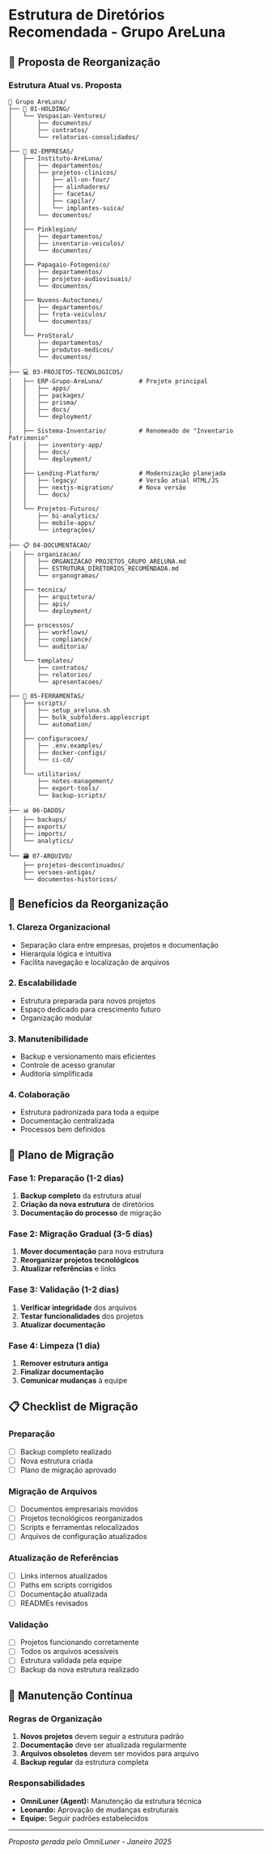 # Estrutura de Diretórios Recomendada - Grupo AreLuna

## 📁 Proposta de Reorganização

### Estrutura Atual vs. Proposta

```
📂 Grupo AreLuna/
├── 🏢 01-HOLDING/
│   └── Vespasian-Ventures/
│       ├── documentos/
│       ├── contratos/
│       └── relatorios-consolidados/
│
├── 🏥 02-EMPRESAS/
│   ├── Instituto-AreLuna/
│   │   ├── departamentos/
│   │   ├── projetos-clinicos/
│   │   │   ├── all-on-four/
│   │   │   ├── alinhadores/
│   │   │   ├── facetas/
│   │   │   ├── capilar/
│   │   │   └── implantes-suica/
│   │   └── documentos/
│   │
│   ├── Pinklegion/
│   │   ├── departamentos/
│   │   ├── inventario-veiculos/
│   │   └── documentos/
│   │
│   ├── Papagaio-Fotogenico/
│   │   ├── departamentos/
│   │   ├── projetos-audiovisuais/
│   │   └── documentos/
│   │
│   ├── Nuvens-Autoctones/
│   │   ├── departamentos/
│   │   ├── frota-veiculos/
│   │   └── documentos/
│   │
│   └── ProStoral/
│       ├── departamentos/
│       ├── produtos-medicos/
│       └── documentos/
│
├── 💻 03-PROJETOS-TECNOLOGICOS/
│   ├── ERP-Grupo-AreLuna/          # Projeto principal
│   │   ├── apps/
│   │   ├── packages/
│   │   ├── prisma/
│   │   ├── docs/
│   │   └── deployment/
│   │
│   ├── Sistema-Inventario/         # Renomeado de "Inventario Patrimonio"
│   │   ├── inventory-app/
│   │   ├── docs/
│   │   └── deployment/
│   │
│   ├── Lending-Platform/           # Modernização planejada
│   │   ├── legacy/                 # Versão atual HTML/JS
│   │   ├── nextjs-migration/       # Nova versão
│   │   └── docs/
│   │
│   └── Projetos-Futuros/
│       ├── bi-analytics/
│       ├── mobile-apps/
│       └── integrações/
│
├── 📋 04-DOCUMENTACAO/
│   ├── organizacao/
│   │   ├── ORGANIZACAO_PROJETOS_GRUPO_ARELUNA.md
│   │   ├── ESTRUTURA_DIRETORIOS_RECOMENDADA.md
│   │   └── organogramas/
│   │
│   ├── tecnica/
│   │   ├── arquitetura/
│   │   ├── apis/
│   │   └── deployment/
│   │
│   ├── processos/
│   │   ├── workflows/
│   │   ├── compliance/
│   │   └── auditoria/
│   │
│   └── templates/
│       ├── contratos/
│       ├── relatorios/
│       └── apresentacoes/
│
├── 🔧 05-FERRAMENTAS/
│   ├── scripts/
│   │   ├── setup_areluna.sh
│   │   ├── bulk_subfolders.applescript
│   │   └── automation/
│   │
│   ├── configuracoes/
│   │   ├── .env.examples/
│   │   ├── docker-configs/
│   │   └── ci-cd/
│   │
│   └── utilitarios/
│       ├── notes-management/
│       ├── export-tools/
│       └── backup-scripts/
│
├── 📊 06-DADOS/
│   ├── backups/
│   ├── exports/
│   ├── imports/
│   └── analytics/
│
└── 🗃️ 07-ARQUIVO/
    ├── projetos-descontinuados/
    ├── versoes-antigas/
    └── documentos-historicos/
```

## 🎯 Benefícios da Reorganização

### 1. **Clareza Organizacional**
- Separação clara entre empresas, projetos e documentação
- Hierarquia lógica e intuitiva
- Facilita navegação e localização de arquivos

### 2. **Escalabilidade**
- Estrutura preparada para novos projetos
- Espaço dedicado para crescimento futuro
- Organização modular

### 3. **Manutenibilidade**
- Backup e versionamento mais eficientes
- Controle de acesso granular
- Auditoria simplificada

### 4. **Colaboração**
- Estrutura padronizada para toda a equipe
- Documentação centralizada
- Processos bem definidos

## 🚀 Plano de Migração

### Fase 1: Preparação (1-2 dias)
1. **Backup completo** da estrutura atual
2. **Criação da nova estrutura** de diretórios
3. **Documentação do processo** de migração

### Fase 2: Migração Gradual (3-5 dias)
1. **Mover documentação** para nova estrutura
2. **Reorganizar projetos tecnológicos**
3. **Atualizar referências** e links

### Fase 3: Validação (1-2 dias)
1. **Verificar integridade** dos arquivos
2. **Testar funcionalidades** dos projetos
3. **Atualizar documentação**

### Fase 4: Limpeza (1 dia)
1. **Remover estrutura antiga**
2. **Finalizar documentação**
3. **Comunicar mudanças** à equipe

## 📋 Checklist de Migração

### Preparação
- [ ] Backup completo realizado
- [ ] Nova estrutura criada
- [ ] Plano de migração aprovado

### Migração de Arquivos
- [ ] Documentos empresariais movidos
- [ ] Projetos tecnológicos reorganizados
- [ ] Scripts e ferramentas relocalizados
- [ ] Arquivos de configuração atualizados

### Atualização de Referências
- [ ] Links internos atualizados
- [ ] Paths em scripts corrigidos
- [ ] Documentação atualizada
- [ ] READMEs revisados

### Validação
- [ ] Projetos funcionando corretamente
- [ ] Todos os arquivos acessíveis
- [ ] Estrutura validada pela equipe
- [ ] Backup da nova estrutura realizado

## 🔄 Manutenção Contínua

### Regras de Organização
1. **Novos projetos** devem seguir a estrutura padrão
2. **Documentação** deve ser atualizada regularmente
3. **Arquivos obsoletos** devem ser movidos para arquivo
4. **Backup regular** da estrutura completa

### Responsabilidades
- **OmniLuner (Agent):** Manutenção da estrutura técnica
- **Leonardo:** Aprovação de mudanças estruturais
- **Equipe:** Seguir padrões estabelecidos

---

*Proposta gerada pelo OmniLuner - Janeiro 2025*